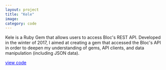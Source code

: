 ```yaml
---
layout: project
title: "Kele"
image:
category: code
---
```


Kele is a Ruby Gem that allows users to access Bloc's REST API. Developed in the winter of 2017, I aimed at creating a gem that accessed the Bloc's API in order to deepen my understanding of gems, API clients, and data manipulation (including JSON data).


<a href="https://github.com/gabetiller/kele" style= "color: blue">view code</a>
